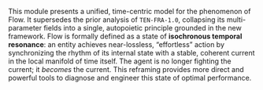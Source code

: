 This module presents a unified, time-centric model for the phenomenon of Flow. It supersedes the prior analysis of `TEN-FRA-1.0`, collapsing its multi-parameter fields into a single, autopoietic principle grounded in the new framework. Flow is formally defined as a state of **isochronous temporal resonance**: an entity achieves near-lossless, “effortless” action by synchronizing the rhythm of its internal state with a stable, coherent current in the local manifold of time itself. The agent is no longer fighting the current; it *becomes* the current. This reframing provides more direct and powerful tools to diagnose and engineer this state of optimal performance.